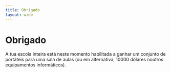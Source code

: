 ```yaml
---
title: Obrigado
layout: wide
---
```


# Obrigado

A tua escola inteira está neste momento habilitada a ganhar um conjunto de portáteis para uma sala de aulas (ou em alternativa, 10000 dólares noutros equipamentos informáticos).